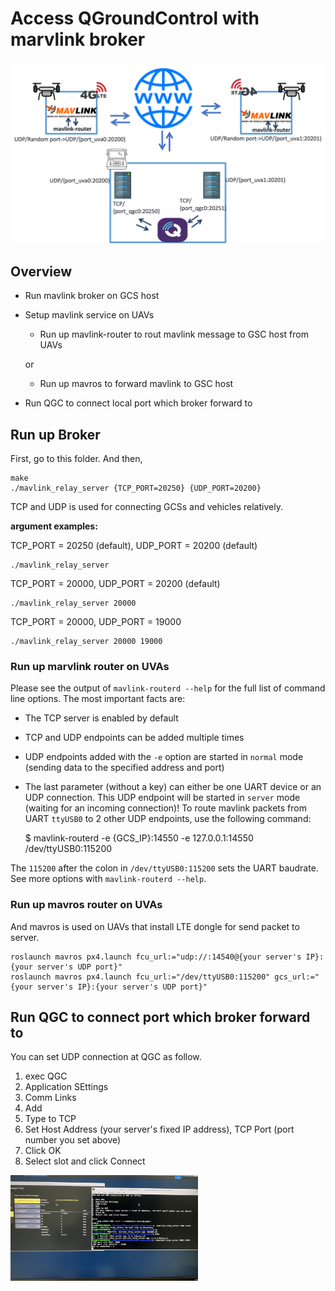 # Access QGroundControl with marvlink broker
<div>
    <img width="900" src="./assets/BROCKER.png">
</div>

## Overview
* Run mavlink broker on GCS host
* Setup mavlink service on UAVs 
  * Run up mavlink-router to rout mavlink message to GSC host from UAVs
  
  or

  * Run up mavros to forward mavlink to GSC host
  
* Run QGC to connect local port which broker forward to

## Run up Broker
First, go to this folder. And then,

    make
    ./mavlink_relay_server {TCP_PORT=20250} {UDP_PORT=20200}

TCP and UDP is used for connecting GCSs and vehicles relatively.

**argument examples:**

TCP_PORT = 20250 (default), UDP_PORT = 20200 (default)

    ./mavlink_relay_server

TCP_PORT = 20000, UDP_PORT = 20200 (default)

    ./mavlink_relay_server 20000

TCP_PORT = 20000, UDP_PORT = 19000

    ./mavlink_relay_server 20000 19000


### Run up marvlink router on UVAs

Please see the output of `mavlink-routerd --help` for the full list of command
line options. The most important facts are:

- The TCP server is enabled by default
- TCP and UDP endpoints can be added multiple times
- UDP endpoints added with the `-e` option are started in `normal` mode
  (sending data to the specified address and port)
- The last parameter (without a key) can either be one UART device or an UDP
  connection. This UDP endpoint will be started in `server` mode (waiting for
  an incoming connection)!
To route mavlink packets from UART `ttyUSB0` to 2 other UDP endpoints, use the
following command:

    $ mavlink-routerd -e {GCS_IP}:14550 -e 127.0.0.1:14550 /dev/ttyUSB0:115200

The `115200` after the colon in `/dev/ttyUSB0:115200` sets the UART baudrate.
See more options with `mavlink-routerd --help`.

### Run up mavros router on UVAs

And mavros is used on UAVs that install LTE dongle for send packet to server.

    roslaunch mavros px4.launch fcu_url:="udp://:14540@{your server's IP}:{your server's UDP port}"
    roslaunch mavros px4.launch fcu_url:="/dev/ttyUSB0:115200" gcs_url:="{your server's IP}:{your server's UDP port}"




## Run QGC to connect port which broker forward to

You can set UDP connection at QGC as follow.

1. exec QGC
2. Application SEttings
3. Comm Links
4. Add
5. Type to TCP
6. Set Host Address (your server's fixed IP address), TCP Port (port number you set above)
7. Click OK
8. Select slot and click Connect

<div>
    <img width="300" src="./assets/broker.JPG">
</div>





